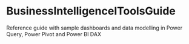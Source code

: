 # BusinessIntelligenceIToolsGuide

Reference guide with sample dashboards and data modelling in Power Query, Power Pivot and Power BI DAX
